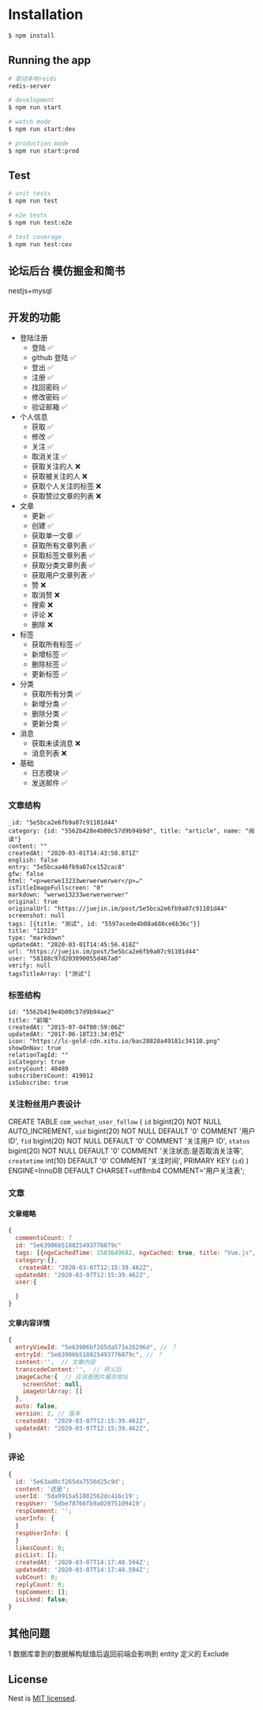 # Installation

```bash
$ npm install
```

## Running the app

```bash
# 启动本地reids
redis-server
```

```bash
# development
$ npm run start

# watch mode
$ npm run start:dev

# production mode
$ npm run start:prod
```

## Test

```bash
# unit tests
$ npm run test

# e2e tests
$ npm run test:e2e

# test coverage
$ npm run test:cov
```

## 论坛后台 模仿掘金和简书

nestjs+mysql

## 开发的功能

- 登陆注册
  - 登陆 ✅
  - github 登陆 ✅
  - 登出 ✅
  - 注册 ✅
  - 找回密码 ✅
  - 修改密码 ✅
  - 验证邮箱 ✅
- 个人信息
  - 获取 ✅
  - 修改 ✅
  - 关注 ✅
  - 取消关注 ✅
  - 获取关注的人 ❌
  - 获取被关注的人 ❌
  - 获取个人关注的标签 ❌
  - 获取赞过文章的列表 ❌
- 文章
  - 更新 ✅
  - 创建 ✅
  - 获取单一文章 ✅
  - 获取所有文章列表 ✅
  - 获取标签文章列表 ✅
  - 获取分类文章列表 ✅
  - 获取用户文章列表 ✅
  - 赞 ❌
  - 取消赞 ❌
  - 搜索 ❌
  - 评论 ❌
  - 删除 ❌
- 标签
  - 获取所有标签 ✅
  - 新增标签 ✅
  - 删除标签 ✅
  - 更新标签 ✅
- 分类
  - 获取所有分类 ✅
  - 新增分类 ✅
  - 删除分类 ✅
  - 更新分类 ✅
- 消息
  - 获取未读消息 ❌
  - 消息列表 ❌
- 基础
  - 日志模块 ✅
  - 发送邮件 ✅

### 文章结构

```
_id: "5e5bca2e6fb9a07c91101d44"
category: {id: "5562b428e4b00c57d9b94b9d", title: "article", name: "阅读"}
content: ""
createdAt: "2020-03-01T14:43:58.871Z"
english: false
entry: "5e5bcaa46fb9a07ce152cac8"
gfw: false
html: "<p>werwe13233werwerwerwer</p>↵"
isTitleImageFullscreen: "0"
markdown: "werwe13233werwerwerwer"
original: true
originalUrl: "https://juejin.im/post/5e5bca2e6fb9a07c91101d44"
screenshot: null
tags: [{title: "测试", id: "5597acede4b08a686ce6b36c"}]
title: "12323"
type: "markdown"
updatedAt: "2020-03-01T14:45:56.418Z"
url: "https://juejin.im/post/5e5bca2e6fb9a07c91101d44"
user: "58188c97d203090055d467a0"
verify: null
tagsTitleArray: ["测试"]
```

### 标签结构

```
id: "5562b419e4b00c57d9b94ae2"
title: "前端"
createdAt: "2015-07-04T00:59:06Z"
updatedAt: "2017-06-18T23:34:05Z"
icon: "https://lc-gold-cdn.xitu.io/bac28828a49181c34110.png"
showOnNav: true
relationTagId: ""
isCategory: true
entryCount: 40489
subscribersCount: 419912
isSubscribe: true
```

### 关注粉丝用户表设计

CREATE TABLE `com_wechat_user_follow` (
`id` bigint(20) NOT NULL AUTO_INCREMENT,
`uid` bigint(20) NOT NULL DEFAULT '0' COMMENT '用户 ID',
`fid` bigint(20) NOT NULL DEFAULT '0' COMMENT '关注用户 ID',
`status` bigint(20) NOT NULL DEFAULT '0' COMMENT '关注状态:是否取消关注等',
`createtime` int(10) DEFAULT '0' COMMENT '关注时间',
PRIMARY KEY (`id`)
) ENGINE=InnoDB DEFAULT CHARSET=utf8mb4 COMMENT='用户关注表';

### 文章

#### 文章缩略

```js
{
  commentsCount: 7
  id: "5e63906b518825493776079c"
  tags: [{ngxCachedTime: 1583649682, ngxCached: true, title: "Vue.js", id: "555e9a98e4b00c57d9955f68",…}],
  category:{},
   createdAt: "2020-03-07T12:15:39.462Z",
  updatedAt: "2020-03-07T12:15:39.462Z",
  user:{

  }
}

```

#### 文章内容详情

```js
{
  entryViewId: "5e63906bf265da571e26296d", // ？
  entryId: "5e63906b518825493776079c", // ？
  content:'',  // 文章内容
  transcodeContent:'',  // 转义后
  imageCache:{  // 应该是图片缓存地址
    screenShot: null,
    imageUrlArray: []
  },
  auto: false,
  version: 2, // 版本
  createdAt: "2020-03-07T12:15:39.462Z",
  updatedAt: "2020-03-07T12:15:39.462Z",
}

```

### 评论

```js
{
  id: '5e63ad0cf265da7550d25c9d';
  content: '还是';
  userId: '5da9915a51882562dc416c19';
  respUser: '5dbe78766fb9a02075109419';
  respComment: '';
  userInfo: {
  }
  respUserInfo: {
  }
  likesCount: 0;
  picList: [];
  createdAt: '2020-03-07T14:17:48.594Z';
  updatedAt: '2020-03-07T14:17:48.594Z';
  subCount: 0;
  replyCount: 0;
  topComment: [];
  isLiked: false;
}
```

## 其他问题

1 数据库拿到的数据解构赋值后返回前端会影响到 entity 定义的 Exclude

## License

Nest is [MIT licensed](LICENSE).
